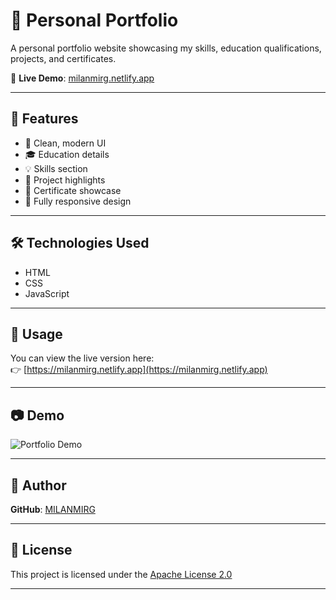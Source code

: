 # 💼 Personal Portfolio

A personal portfolio website showcasing my skills, education qualifications, projects, and certificates.

🔗 **Live Demo**: [milanmirg.netlify.app](https://milanmirg.netlify.app)

---

## 📌 Features

- 🌟 Clean, modern UI
- 🎓 Education details
- 💡 Skills section
- 🧩 Project highlights
- 📄 Certificate showcase
- 📱 Fully responsive design

---

## 🛠️ Technologies Used

- HTML
- CSS
- JavaScript

---

## 🚀 Usage

You can view the live version here:  
👉 [https://milanmirg.netlify.app](https://milanmirg.netlify.app)

---

## 📷 Demo

![Portfolio Demo](https://github.com/MILANMIRG/PORTFOLIO/blob/main/DATA/display.gif?raw=true)

---

## 👤 Author

**GitHub**: [MILANMIRG](https://github.com/MILANMIRG)

---

## 📄 License

This project is licensed under the [Apache License 2.0](https://www.apache.org/licenses/LICENSE-2.0)

---
